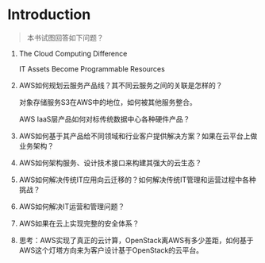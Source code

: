 # Introduction

> 本书试图回答如下问题？

1. The Cloud Computing Difference

   IT Assets Become Programmable Resources

2. AWS如何规划云服务产品线？其不同云服务之间的关联是怎样的？

   对象存储服务S3在AWS中的地位，如何被其他服务整合。

   AWS IaaS层产品如何对标传统数据中心各种硬件产品？

3. AWS如何基于其产品给不同领域和行业客户提供解决方案？如果在云平台上做业务架构？

4. AWS如何架构服务、设计技术接口来构建其强大的云生态？

5. AWS如何解决传统IT应用向云迁移的？如何解决传统IT管理和运营过程中各种挑战？

6. AWS如何解决IT运营和管理问题？

7. AWS如果在云上实现完整的安全体系？

8. 思考：AWS实现了真正的云计算，OpenStack离AWS有多少差距，如何基于AWS这个灯塔方向来为客户设计基于OpenStack的云平台。



